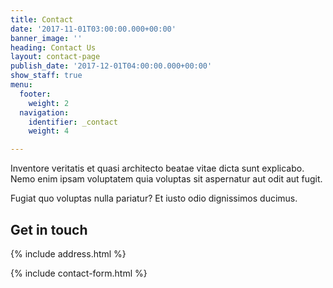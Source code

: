 ```yaml
---
title: Contact
date: '2017-11-01T03:00:00.000+00:00'
banner_image: ''
heading: Contact Us
layout: contact-page
publish_date: '2017-12-01T04:00:00.000+00:00'
show_staff: true
menu:
  footer:
    weight: 2
  navigation:
    identifier: _contact
    weight: 4

---
```

Inventore veritatis et quasi architecto beatae vitae dicta sunt explicabo. Nemo enim ipsam voluptatem quia voluptas sit aspernatur aut odit aut fugit.

Fugiat quo voluptas nulla pariatur? Et iusto odio dignissimos ducimus.

## Get in touch

{% include address.html %}

{% include contact-form.html %}
